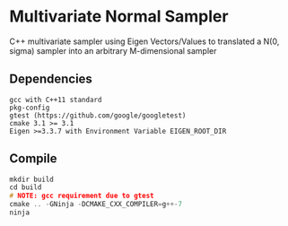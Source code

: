 # Multivariate Normal Sampler

C++ multivariate sampler using Eigen Vectors/Values to translated a N(0, sigma) sampler into an arbitrary M-dimensional sampler

## Dependencies

```
gcc with C++11 standard
pkg-config
gtest (https://github.com/google/googletest)
cmake 3.1 >= 3.1
Eigen >=3.3.7 with Environment Variable EIGEN_ROOT_DIR
```

## Compile

```c
mkdir build
cd build
# NOTE: gcc requirement due to gtest
cmake .. -GNinja -DCMAKE_CXX_COMPILER=g++-7
ninja
```
